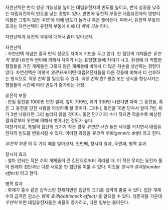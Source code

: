 자연선택은 번식 성공 가능성을 높이는 대립유전자의 빈도를 높이고, 번식 성공을 낮추는 대립유전자의 빈도를 낮는 경향이 있다. 반면에 유전적 부동은 대립유전자의 영향이 이롭든 그렇지 않든 *우연* 에 의해 빈도가 늘거나 혹은 줄어든다. 따라서, 유전적 부동의 효과는 자연선택이 유전적 부동에 비해 더 *예측 가능* 하다.    

자연선택과 유전적 부동에 대해서 좀더 알아보자.

자연선택     
: 자연선택 개념은 결국 번식 성공도 차이에 기반을 두고 있다. 한 집단의 개체들은 *유전적 형질* (유전적 변이에 의해서 차이가 나는 표현형)들에 차이가 나고, 환경에 더 적합한 형질들을 가진 개체들은 그렇지 않은 개체들에 비해서 더 많은 자손을 생산하는 경향이 있다. 자연선택은 이렇게 *일관되게* 어떤 대립유전자들을 다른 것들에 비해서 더 선호하는 방식으로 *적응 진화* 를 일으킬 수 있다.
*적응 진화* 란? 생존 또는 생식을 향상시키는 형질들이 시간에 따라 빈도가 증가하는 과정.      

유전적 부동   
: 만일 동전을 1000번 던진 결과, 앞이 700번, 뒤가 300번 나왔다면 아마 그 동전을, 혹은 그 동전을 던진 사람을 의심하게 될 것이다. 그러나, 동전을 10번 던져서 앞이 7번, 뒤가 3번 나왔다면 그리 놀라지 않을 것이다. 동전 던기기의 수가 작으면 작을수록 예상된 결과로부터 우연에 의해서 벗어나는 정도가 높다.    
마찬가지로, 특별히 집단의 크기가 작은 경우 *우연한 사건* 들은 세대를 거치면서 대립유전자의 빈도를 변동시킬 수 있다. 이러한 과정을 *유전적 부동(genetic drift)* 라고 한다.    

*유전적 부동* 의 두 가지 예를 알아보자.
첫번째, 창시자 효과, 두번째, 병목 효과     

창시자 효과    
: 얼마 안되는 작은 수의 개체들이 큰 집단으로부터 격리될 때, 이 작은 무리는 유전자 풀이 원래의 집단과는 다른 새로운 한 집단을 이룰 수 있다. 이것을 *창시자 효과(founder effect)* 라고 한다.

병목 효과  
: 화재가 홍수 같은 갑작스런 천재지변은 집단의 크기를 급격히 줄일 수 있다. 집단 개체수의 급격한 감소는 *병목 효과(bottleneck effect)* 를 일으킬 수 있다. 생존자들 가운데 *우연히* 어떤 대립유전자들은 비율이 증가하고, 다른 일부는 줄어든다.     
